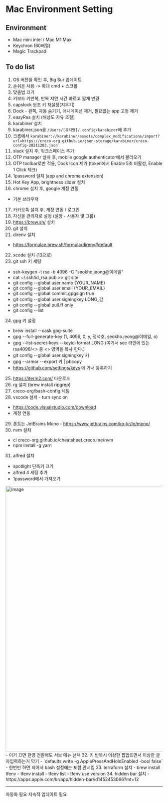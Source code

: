 # Mac Environment Setting

## Environment

- Mac mini intel / Mac M1 Max
- Keychron (60배열)
- Magic Trackpad

## To do list

1. OS 버전을 확인 후, Big Sur 업데이트
2. 손쉬운 사용 -> 확대 cmd + 스크롤
3. 맞춤법 끄기
4. 키보드 키반복, 반복 지연 시간 빠르고 짧게 변경
5. capslock 보조 키 재설정(지우기)
6. Dock - 왼쪽, 자동 숨기기, 애니메이션 제거, 필요없는 app 고정 제거
7. easyRes 설치 (해상도 자유 조절)
8. karabiner 설치
9. karabiner.json을 `/Users/[유저명]/.config/karabiner`에 추가
10. 크롬에서 `karabiner://karabiner/assets/complex_modifications/import?url=https://creco-org.github.io/json-storage/karabiner/creco-config-20211203.json` 
11. slack 설치 후, 워크스페이스 추가
12. OTP manager 설치 후, mobile google authenticator에서 불러오기
13. OTP toolbar로만 적용, Dock Icon 제거 (token에서 Enable 5초 비활성, Enable 1 Click 체크)
14. 1password 설치 (app and chrome extension)
15. Hot Key App, brightness slider 설치
16. chrome 설치 후, google 계정 연동
  - 기본 브라우저
17. 카카오톡 설치 후, 계정 연동 / 로그인
18. 자신을 관리자로 설정 (설정 - 사용자 및 그룹)
19. https://brew.sh/ 설치
20. git 설치
21. direnv 설치
  - https://formulae.brew.sh/formula/direnv#default
22. xcode 설치 (13으로)
23. git ssh 키 세팅
  - ssh-keygen -t rsa -b 4096 -C "seokho.jeong@이메일"
  - cat ~/.ssh/id_rsa.pub >> git site
  - git config --global user.name {YOUR_NAME}
  - git config --global user.email {YOUR_EMAIL}
  - git config --global commit.gpgsign true
  - git config --global user.signingkey LONG_값
  - git config --global pull.ff only
  - git config --list
24. gpg 키 설정
  - brew install --cask gpg-suite
  - gpg --full-generate-key (1, 4096, 0, y, 정석호, seokho.jeong@이메일, o)
  - gpg --list-secret-keys --keyid-format LONG (여기서 sec 라인에 있는 rsa4096/<<KEY>> 중 <<KEY>> 영역을 복사 한다.)
  - git config --global user.signingkey 키
  - gpg --armor --export 키 | pbcopy
  - https://github.com/settings/keys 에 가서 등록하기
25. https://iterm2.com/ 다운로드
26. rg 설치 (brew install ripgrep)
27. creco-org/bash-config 세팅
28. vscode 설치 - turn sync on
  - https://code.visualstudio.com/download
  - 계정 연동
29. 폰트는 JetBrains Mono - https://www.jetbrains.com/ko-kr/lp/mono/
30. nvm 설치
  - cl creco-org.github.io/cheatsheet.creco.me/nvm
  - npm install -g yarn
31. alfred 설치
  - spotlight 단축키 끄기
  - alfred 4 세팅 추가
  - 1password에서 가져오기
  <img width="850" alt="image" src="https://user-images.githubusercontent.com/33514304/177676875-a1ae3c15-d1b5-4347-9d2c-e72e31f82949.png">
  - 이거 끄면 한영 전환해도 서브 메뉴 선택 
32. 키 반복시 이상한 팝업뜨면서 이상한 글자입력하는거 막기
  - `defaults write -g ApplePressAndHoldEnabled -bool false`
  - 한번만 하면 되어서 bash 설정에는 포함 안시킴
33. terraform 설치
  - brew install tfenv
  - tfenv install
  - tfenv list
  - tfenv use version
34. hidden bar 설치
  - https://apps.apple.com/kr/app/hidden-bar/id1452453066?mt=12



----

자동화 필요
지속적 업데이트 필요
